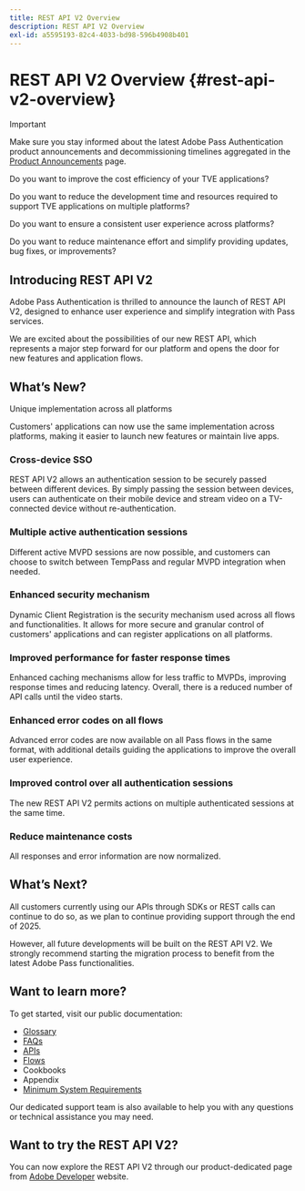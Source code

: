 ```yaml
---
title: REST API V2 Overview
description: REST API V2 Overview
exl-id: a5595193-82c4-4033-bd98-596b4908b401
---
```

# REST API V2 Overview {#rest-api-v2-overview}

>[!IMPORTANT]
>
> Make sure you stay informed about the latest Adobe Pass Authentication product announcements and decommissioning timelines aggregated in the [Product Announcements](/help/authentication/product-announcements.md) page.

Do you want to improve the cost efficiency of your TVE applications?

Do you want to reduce the development time and resources required to support TVE applications on multiple platforms?

Do you want to ensure a consistent user experience across platforms?

Do you want to reduce maintenance effort and simplify providing updates, bug fixes, or improvements?

## Introducing REST API V2

Adobe Pass Authentication is thrilled to announce the launch of REST API V2, designed to enhance user experience and simplify integration with Pass services.

We are excited about the possibilities of our new REST API, which represents a major step forward for our platform and opens the door for new features and application flows.

## What’s New?

Unique implementation across all platforms

Customers' applications can now use the same implementation across platforms, making it easier to launch new features or maintain live apps.

### Cross-device SSO

REST API V2 allows an authentication session to be securely passed between different devices. By simply passing the session between devices, users can authenticate on their mobile device and stream video on a TV-connected device without re-authentication.

### Multiple active authentication sessions

Different active MVPD sessions are now possible, and customers can choose to switch between TempPass and regular MVPD integration when needed.

### Enhanced security mechanism

Dynamic Client Registration is the security mechanism used across all flows and functionalities. It allows for more secure and granular control of customers' applications and can register applications on all platforms.

### Improved performance for faster response times

Enhanced caching mechanisms allow for less traffic to MVPDs, improving response times and reducing latency. Overall, there is a reduced number of API calls until the video starts.

### Enhanced error codes on all flows

Advanced error codes are now available on all Pass flows in the same format, with additional details guiding the applications to improve the overall user experience.

### Improved control over all authentication sessions

The new REST API V2 permits actions on multiple authenticated sessions at the same time.

### Reduce maintenance costs

All responses and error information are now normalized.

## What’s Next?

All customers currently using our APIs through SDKs or REST calls can continue to do so, as we plan to continue providing support through the end of 2025.

However, all future developments will be built on the REST API V2. We strongly recommend starting the migration process to benefit from the latest Adobe Pass functionalities.

## Want to learn more?

To get started, visit our public documentation:

- [Glossary](rest-api-v2-glossary.md)
- [FAQs](rest-api-v2-faqs.md)
- [APIs](apis/rest-api-v2-apis-overview.md)
- [Flows](flows/rest-api-v2-flows-overview.md)
- Cookbooks
- Appendix
- [Minimum System Requirements](/help/authentication/integration-guide-programmers/minimum-system-requirements.md)

Our dedicated support team is also available to help you with any questions or technical assistance you may need.

## Want to try the REST API V2?

You can now explore the REST API V2 through our product-dedicated page from [Adobe Developer](https://developer.adobe.com/adobe-pass/) website.
